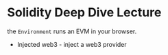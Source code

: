 # Solidity Deep Dive Lecture
the `Environment` runs an EVM in your browser.
- Injected web3 - inject a web3 provider
